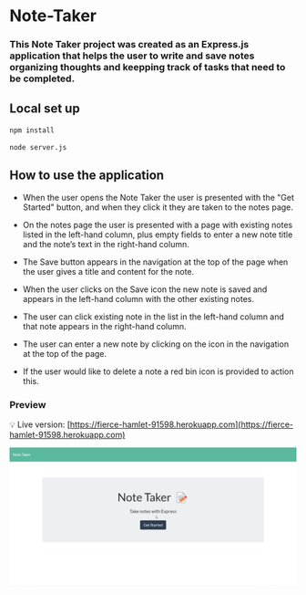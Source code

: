 # Note-Taker

### **This Note Taker project was created as an Express.js  application that helps the user to write and save notes organizing thoughts and keepping track of tasks that need to be completed.** 

## **Local set up**

```
npm install
```

```
node server.js
```

## **How to use the application**

* When the user opens the Note Taker the user is presented with the "Get Started" button, and when they click it they are taken to the notes page. 

* On the notes page the user is presented with a page with existing notes listed in the left-hand column, plus empty fields to enter a new note title and the note’s text in the right-hand column.

* The Save button appears in the navigation at the top of the page when the user gives a title and content for the note.

* When the user clicks on the Save icon the new note is saved and appears in the left-hand column with the other existing notes.

* The user can click existing note in the list in the left-hand column and that note appears in the right-hand column.

* The user can enter a new note by clicking on the icon in the navigation at the top of the page.

* If the user would like to delete a note a red bin icon is provided to action this. 


### **Preview**

💡 Live version: [https://fierce-hamlet-91598.herokuapp.com](https://fierce-hamlet-91598.herokuapp.com)

![Note Taker](./assets/images/demo.gif)

